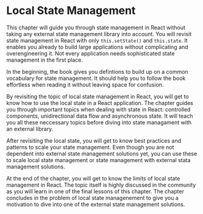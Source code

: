 # Local State Management

This chapter will guide you through state management in React without taking any external state management library into account. You will revisit state management in React with only `this.setState()` and `this.state`. It enables you already to build large applications without complicating and overengineering it. Not every application needs sophisticated state management in the first place.

In the beginning, the book gives you defintions to build up on a common vocabulary for state management. It should help you to follow the book effortless when reading it without leaving space for confusion.

By revisiting the topic of local state management in React, you will get to know how to use the local state in a React application. The chapter guides you through important topics when dealing with state in React: controlled components, unidirectional data flow and asynchronous state. It will teach you all these neccessary topics before diving into state managament with an external library.

After revisiting the local state, you will get to know best practices and patterns to scale your state management. Even though you are not dependent into external state management solutions yet, you can use these to scale local state management or state management with external stata management solutions.

At the end of the chapter, you will get to know the limits of local state management in React. The topic itself is highly discussed in the community as you will learn in one of the final lessons of this chapter. The chapter concludes in the problem of local state managenement to give you a motivation to dive into one of the external state management solutions.